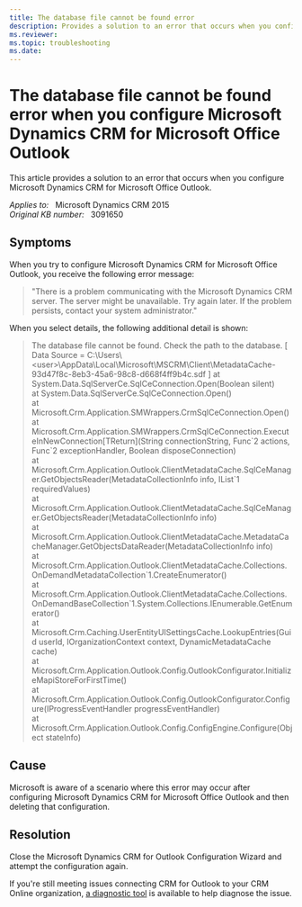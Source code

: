 ```yaml
---
title: The database file cannot be found error
description: Provides a solution to an error that occurs when you configure Microsoft Dynamics CRM for Microsoft Office Outlook.
ms.reviewer: 
ms.topic: troubleshooting
ms.date: 
---
```

# The database file cannot be found error when you configure Microsoft Dynamics CRM for Microsoft Office Outlook

This article provides a solution to an error that occurs when you configure Microsoft Dynamics CRM for Microsoft Office Outlook.

_Applies to:_ &nbsp; Microsoft Dynamics CRM 2015  
_Original KB number:_ &nbsp; 3091650

## Symptoms

When you try to configure Microsoft Dynamics CRM for Microsoft Office Outlook, you receive the following error message:

> "There is a problem communicating with the Microsoft Dynamics CRM server. The server might be unavailable. Try again later. If the problem persists, contact your system administrator."

When you select details, the following additional detail is shown:

> The database file cannot be found. Check the path to the database. [ Data Source = C:\Users\\\<user>\AppData\Local\Microsoft\MSCRM\Client\MetadataCache-93d47f8c-8eb3-45a6-98c8-d668f4ff9b4c.sdf ] at System.Data.SqlServerCe.SqlCeConnection.Open(Boolean silent)  
 at System.Data.SqlServerCe.SqlCeConnection.Open()  
 at Microsoft.Crm.Application.SMWrappers.CrmSqlCeConnection.Open()  
 at Microsoft.Crm.Application.SMWrappers.CrmSqlCeConnection.ExecuteInNewConnection[TReturn](String connectionString, Func\`2 actions, Func\`2 exceptionHandler, Boolean disposeConnection)  
 at Microsoft.Crm.Application.Outlook.ClientMetadataCache.SqlCeManager.GetObjectsReader(MetadataCollectionInfo info, IList\`1 requiredValues)  
 at Microsoft.Crm.Application.Outlook.ClientMetadataCache.SqlCeManager.GetObjectsReader(MetadataCollectionInfo info)  
 at Microsoft.Crm.Application.Outlook.ClientMetadataCache.MetadataCacheManager.GetObjectsDataReader(MetadataCollectionInfo info)  
 at Microsoft.Crm.Application.Outlook.ClientMetadataCache.Collections.OnDemandMetadataCollection\`1.CreateEnumerator()  
 at Microsoft.Crm.Application.Outlook.ClientMetadataCache.Collections.OnDemandBaseCollection\`1.System.Collections.IEnumerable.GetEnumerator()  
 at Microsoft.Crm.Caching.UserEntityUISettingsCache.LookupEntries(Guid userId, IOrganizationContext context, DynamicMetadataCache cache)  
 at Microsoft.Crm.Application.Outlook.Config.OutlookConfigurator.InitializeMapiStoreForFirstTime()  
 at Microsoft.Crm.Application.Outlook.Config.OutlookConfigurator.Configure(IProgressEventHandler progressEventHandler)  
 at Microsoft.Crm.Application.Outlook.Config.ConfigEngine.Configure(Object stateInfo)

## Cause

Microsoft is aware of a scenario where this error may occur after configuring Microsoft Dynamics CRM for Microsoft Office Outlook and then deleting that configuration.

## Resolution

Close the Microsoft Dynamics CRM for Outlook Configuration Wizard and attempt the configuration again.

If you're still meeting issues connecting CRM for Outlook to your CRM Online organization, [a diagnostic tool](/office/about-the-microsoft-support-and-recovery-assistant-e90bb691-c2a7-4697-a94f-88836856c72f) is available to help diagnose the issue.
